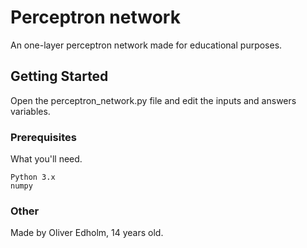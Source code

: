 # Perceptron network

An one-layer perceptron network made for educational purposes.

## Getting Started

Open the perceptron_network.py file and edit the inputs and answers variables.

### Prerequisites

What you'll need.

```
Python 3.x
numpy
```
 

### Other
Made by Oliver Edholm, 14 years old.
